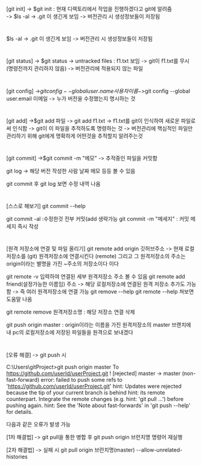 [git init]
-> $git init : 현재 디렉토리에서 작업을 진행하겠다고 git에 알려줌  
-> $ls -al -> .git 이 생긴게 보임 -> 버전관리 시 생성정보들이 저장됨  
  #



$ls -al -> .git 이 생긴게 보임 -> 버전관리 시 생성정보들이 저장됨  
#




[git status] -> $git status -> untracked files : f1.txt 보임 
             -> git이 f1.txt를 무시 (명령전까지 관리하지 않음)
             -> 버전관리에 적용되지 않는 파일  
  #
  
  
  
     
[git config] ->$git config --global user.name 사용자 이름
             ->$git config --global user.email 이메일 
             -> 누가 버전을 수정했는지 명시하는 것  
  #
 
 
 
 

[git add] ->$git add 파일 -> git add f1.txt -> f1.txt를 git이 인식하여 새로운 파일로써 인식함
          -> git이 이 파일을 추적하도록 명령하는 것 
          -> 버전관리에 핵심적인 파일만 관리하기 위해 git에게 명확하게 어떤것을 추적할지 알려주는것  
  #




 

[git commit] ->$git commit -m "메모"
             -> 추적중인 파일을 커밋함
  
git log -> 해당 버전 작성한 사람 날짜 메모 등등 볼 수 있음

git commit 후 git log 보면 수정 내역 나옴  
#







[스스로 해보기]
git commit --help

git commit -al :수정한것 전부 커밋(add 생략가능
git commit -m "메세지" : 커밋 메세지 즉시 작성  
#


[원격 저장소에 연결 및 파일 올리기]
git remote add origin 깃허브주소
-> 현재 로컬저장소를 (git) 원격저장소에 연결시킨다 (remote) 그리고 그 원격저장소의 주소는 origin이라는 별명을 가진 ~주소의 저장소이다 이다

git remote -v 입력하여 연결된 세부 원격저장소 주소 볼 수 있음
git remote add friend(설정가능한 이름임) 주소 -> 해당 로컬저장소에 연결된 원격 저장소 추가도
가능함 -> 즉 여러 원격저장소에 연결 가능
git remove --help
git remote --help 쳐보면 도움말 나옴

git remote remove 원격저장소명 : 해당 저장소 연결 삭제

git push origin master : origin이라는 이름을 가진 원격저장소의 master 브랜치에 내 pc의 로컬저장소에 저장된 파일들을 원격으로 보내겠다  
#


[오류 해결]
-> git push 시 

C:\Users\gitProject>git push origin master
To https://github.com/userId/userProject.git
 ! [rejected]        master -> master (non-fast-forward)
error: failed to push some refs to 'https://github.com/userId/userProject.git'
hint: Updates were rejected because the tip of your current branch is behind
hint: its remote counterpart. Integrate the remote changes (e.g.
hint: 'git pull ...') before pushing again.
hint: See the 'Note about fast-forwards' in 'git push --help' for details.

다음과 같은 오류가 발생 가능

[1차 해결법] -> git pull을 통한 병합 후 git push origin 브런치명 명령어 재실행

[2차 해결법] -> 실패 시 git pull origin 브런치명(master) --allow-unrelated-histories 



